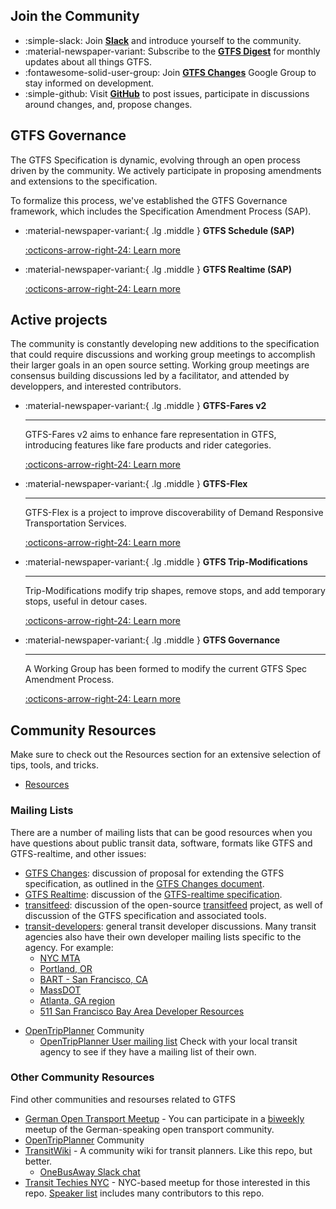 ## Join the Community

<div class="grid cards" markdown>

- :simple-slack: Join [__Slack__](https://share.mobilitydata.org/slack) and introduce yourself to the community.
- :material-newspaper-variant: Subscribe to the [__GTFS Digest__](https://groups.google.com/g/gtfs-digest) for monthly updates about all things GTFS.
- :fontawesome-solid-user-group: Join [__GTFS Changes__](https://groups.google.com/g/gtfs-changes) Google Group to stay informed on development. 
- :simple-github: Visit [__GitHub__](https://github.com/google/transit) to post issues, participate in discussions around changes, and, propose changes. 

</div>

## GTFS Governance

The GTFS Specification is dynamic, evolving through an open process driven by the community. We actively participate in proposing amendments and extensions to the specification.

To formalize this process, we've established the GTFS Governance framework, which includes the Specification Amendment Process (SAP).

<div class="grid cards" markdown>

- :material-newspaper-variant:{ .lg .middle } __GTFS Schedule (SAP)__

  [:octicons-arrow-right-24: Learn more](#)

- :material-newspaper-variant:{ .lg .middle } __GTFS Realtime (SAP)__

  [:octicons-arrow-right-24: Learn more](#)

</div>

## Active projects

The community is constantly developing new additions to the specification that could require discussions and working group meetings to accomplish their larger goals in an open source setting. Working group meetings are consensus building discussions led by a facilitator, and attended by developpers, and interested contributors.   

<div class="grid cards" markdown>

- :material-newspaper-variant:{ .lg .middle } __GTFS-Fares v2__

  ---

  GTFS-Fares v2 aims to enhance fare representation in GTFS, introducing features like fare products and rider categories.

  [:octicons-arrow-right-24: Learn more](#gtfs-fares-v2)

- :material-newspaper-variant:{ .lg .middle } __GTFS-Flex__

  ---

  GTFS-Flex is a project to improve discoverability of Demand Responsive Transportation Services.

  [:octicons-arrow-right-24: Learn more](#gtfs-flex)

- :material-newspaper-variant:{ .lg .middle } __GTFS Trip-Modifications__

  ---

  Trip-Modifications modify trip shapes, remove stops, and add temporary stops, useful in detour cases.

  [:octicons-arrow-right-24: Learn more](#)

- :material-newspaper-variant:{ .lg .middle } __GTFS Governance__

  ---

  A Working Group has been formed to modify the current GTFS Spec Amendment Process.

  [:octicons-arrow-right-24: Learn more](https://github.com/google/transit/issues/436)

</div>


## Community Resources

Make sure to check out the Resources section for an extensive selection of tips, tools, and tricks. 

- [Resources](#)

### Mailing Lists

There are a number of mailing lists that can be good resources when you have questions about public transit data, software, formats like GTFS and GTFS-realtime, and other issues:

* [GTFS Changes](https://groups.google.com/group/gtfs-changes): discussion of proposal for extending the GTFS specification, as outlined in the [GTFS Changes document](https://github.com/google/transit/blob/master/gtfs/CHANGES.md).
* [GTFS Realtime](https://groups.google.com/group/gtfs-realtime): discussion of the [GTFS-realtime specification](https://github.com/google/transit/tree/master/gtfs-realtime).
* [transitfeed](https://groups.google.com/group/transitfeed): discussion of the open-source [transitfeed](https://groups.google.com/group/transitfeed) project, as well of discussion of the GTFS specification and associated tools.
* [transit-developers](https://groups.google.com/group/transit-developers): general transit developer discussions. Many transit agencies also have their own developer mailing lists specific to the agency. For example:
    * [NYC MTA](https://groups.google.com/group/mtadeveloperresources)
    * [Portland, OR](https://groups.google.com/group/transit-developers-pdx)
    * [BART - San Francisco, CA](https://groups.google.com/group/bart-developers)
    * [MassDOT](https://groups.google.com/group/massdotdevelopers)
    * [Atlanta, GA region](https://groups.google.com/forum/#!forum/atl-transit-developers)
    * [511 San Francisco Bay Area Developer Resources](https://groups.google.com/forum/#!forum/511sfbaydeveloperresources)
- [OpenTripPlanner](https://github.com/opentripplanner/OpenTripPlanner) Community
    - [OpenTripPlanner User mailing list](https://groups.google.com/forum/#!forum/opentripplanner-users)
Check with your local transit agency to see if they have a mailing list of their own.


### Other Community Resources
Find other communities and resourses related to GTFS

- [German Open Transport Meetup](https://github.com/transportkollektiv/meetup/wiki) - You can participate in a [biweekly](https://hackmd.okfn.de/opentransportmeetup#) meetup of the German-speaking open transport community.
- [OpenTripPlanner](https://github.com/opentripplanner/OpenTripPlanner) Community
- [TransitWiki](http://transitwiki.org) - A community wiki for transit planners. Like this repo, but better.
    - [OneBusAway Slack chat](https://onebusaway.herokuapp.com/)
- [Transit Techies NYC](https://transittechies.nyc/) - NYC-based meetup for those interested in this repo. [Speaker list](https://transittechies.nyc/past) includes many contributors to this repo.
